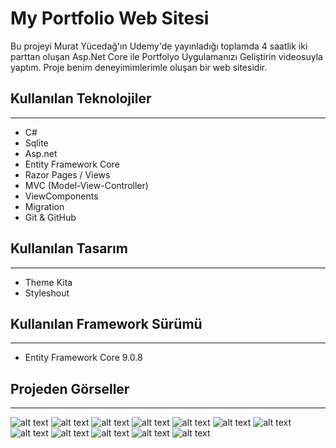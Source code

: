 # My Portfolio Web Sitesi
Bu projeyi Murat Yücedağ'ın Udemy'de yayınladığı toplamda 4 saatlik iki parttan oluşan Asp.Net Core ile Portfolyo Uygulamanızı Geliştirin videosuyla yaptım. 
Proje benim deneyimimlerimle oluşan bir web sitesidir.


## Kullanılan Teknolojiler
---
* C#
* Sqlite
* Asp.net
* Entity Framework Core
* Razor Pages / Views
* MVC (Model-View-Controller)
* ViewComponents
* Migration
* Git & GitHub


## Kullanılan Tasarım
---
* Theme Kita
* Styleshout


## Kullanılan Framework Sürümü
---
* Entity Framework Core 9.0.8


## Projeden Görseller
---
![alt text](proje-gorsel/1.png)
![alt text](proje-gorsel/2.png)
![alt text](proje-gorsel/3.png)
![alt text](proje-gorsel/4.png)
![alt text](proje-gorsel/5.png)
![alt text](proje-gorsel/8.png)
![alt text](proje-gorsel/9.png)
![alt text](proje-gorsel/10.png)
![alt text](proje-gorsel/11.png)
![alt text](proje-gorsel/12.png)
![alt text](proje-gorsel/13.png)
![alt text](proje-gorsel/14.png)
